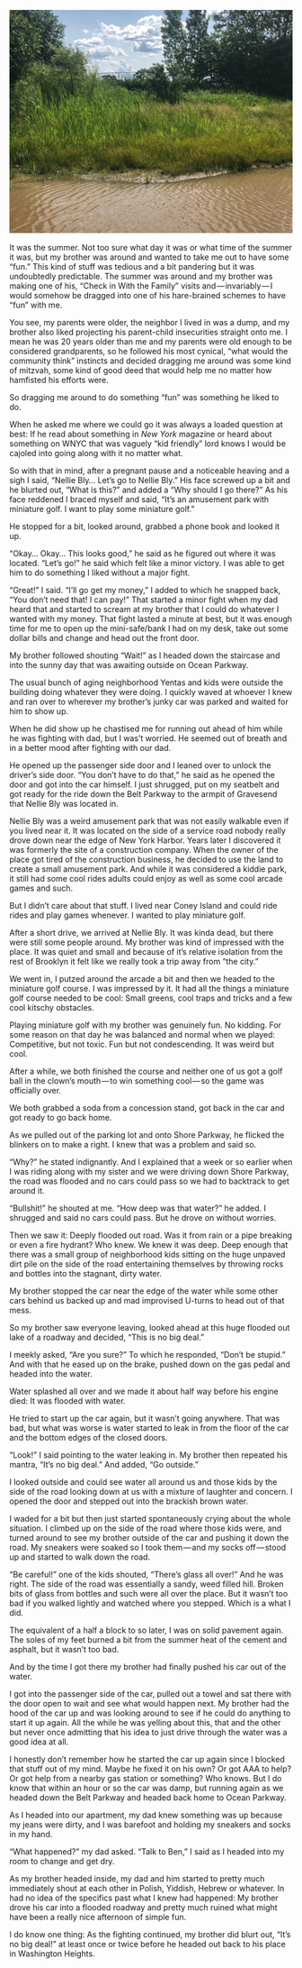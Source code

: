 <!-----
title: Drowned Car Near Nellie Bly
description: About the Time My Brother to Drowned His Car Down the Road from Nellie Bly in Gravesend
date: '2019-07-01T02:52:00.233Z'
slug: 4da44bb4b6c2
----->

![](img/1__qftKZcrZFoHizj9P6r64jw.jpeg)

It was the summer. Not too sure what day it was or what time of the summer it was, but my brother was around and wanted to take me out to have some “fun.” This kind of stuff was tedious and a bit pandering but it was undoubtedly predictable. The summer was around and my brother was making one of his, “Check in With the Family” visits and — invariably — I would somehow be dragged into one of his hare-brained schemes to have “fun” with me.

You see, my parents were older, the neighbor I lived in was a dump, and my brother also liked projecting his parent-child insecurities straight onto me. I mean he was 20 years older than me and my parents were old enough to be considered grandparents, so he followed his most cynical, “what would the community think” instincts and decided dragging me around was some kind of mitzvah, some kind of good deed that would help me no matter how hamfisted his efforts were.

So dragging me around to do something “fun” was something he liked to do.

When he asked me where we could go it was always a loaded question at best: If he read about something in _New York_ magazine or heard about something on WNYC that was vaguely “kid friendly” lord knows I would be cajoled into going along with it no matter what.

So with that in mind, after a pregnant pause and a noticeable heaving and a sigh I said, “Nellie Bly… Let’s go to Nellie Bly.” His face screwed up a bit and he blurted out, “What is this?” and added a “Why should I go there?” As his face reddened I braced myself and said, “It’s an amusement park with miniature golf. I want to play some miniature golf.”

He stopped for a bit, looked around, grabbed a phone book and looked it up.

“Okay… Okay… This looks good,” he said as he figured out where it was located. “Let’s go!” he said which felt like a minor victory. I was able to get him to do something I liked without a major fight.

“Great!” I said. “I’ll go get my money,” I added to which he snapped back, “You don’t need that! I can pay!” That started a minor fight when my dad heard that and started to scream at my brother that I could do whatever I wanted with my money. That fight lasted a minute at best, but it was enough time for me to open up the mini-safe/bank I had on my desk, take out some dollar bills and change and head out the front door.

My brother followed shouting “Wait!” as I headed down the staircase and into the sunny day that was awaiting outside on Ocean Parkway.

The usual bunch of aging neighborhood Yentas and kids were outside the building doing whatever they were doing. I quickly waved at whoever I knew and ran over to wherever my brother’s junky car was parked and waited for him to show up.

When he did show up he chastised me for running out ahead of him while he was fighting with dad, but I was’t worried. He seemed out of breath and in a better mood after fighting with our dad.

He opened up the passenger side door and I leaned over to unlock the driver’s side door. “You don’t have to do that,” he said as he opened the door and got into the car himself. I just shrugged, put on my seatbelt and got ready for the ride down the Belt Parkway to the armpit of Gravesend that Nellie Bly was located in.

Nellie Bly was a weird amusement park that was not easily walkable even if you lived near it. It was located on the side of a service road nobody really drove down near the edge of New York Harbor. Years later I discovered it was formerly the site of a construction company. When the owner of the place got tired of the construction business, he decided to use the land to create a small amusement park. And while it was considered a kiddie park, it still had some cool rides adults could enjoy as well as some cool arcade games and such.

But I didn’t care about that stuff. I lived near Coney Island and could ride rides and play games whenever. I wanted to play miniature golf.

After a short drive, we arrived at Nellie Bly. It was kinda dead, but there were still some people around. My brother was kind of impressed with the place. It was quiet and small and because of it’s relative isolation from the rest of Brooklyn it felt like we really took a trip away from “the city.”

We went in, I putzed around the arcade a bit and then we headed to the miniature golf course. I was impressed by it. It had all the things a miniature golf course needed to be cool: Small greens, cool traps and tricks and a few cool kitschy obstacles.

Playing miniature golf with my brother was genuinely fun. No kidding. For some reason on that day he was balanced and normal when we played: Competitive, but not toxic. Fun but not condescending. It was weird but cool.

After a while, we both finished the course and neither one of us got a golf ball in the clown’s mouth — to win something cool — so the game was officially over.

We both grabbed a soda from a concession stand, got back in the car and got ready to go back home.

As we pulled out of the parking lot and onto Shore Parkway, he flicked the blinkers on to make a right. I knew that was a problem and said so.

“Why?” he stated indignantly. And I explained that a week or so earlier when I was riding along with my sister and we were driving down Shore Parkway, the road was flooded and no cars could pass so we had to backtrack to get around it.

“Bullshit!” he shouted at me. “How deep was that water?” he added. I shrugged and said no cars could pass. But he drove on without worries.

Then we saw it: Deeply flooded out road. Was it from rain or a pipe breaking or even a fire hydrant? Who knew. We knew it was deep. Deep enough that there was a small group of neighborhood kids sitting on the huge unpaved dirt pile on the side of the road entertaining themselves by throwing rocks and bottles into the stagnant, dirty water.

My brother stopped the car near the edge of the water while some other cars behind us backed up and mad improvised U-turns to head out of that mess.

So my brother saw everyone leaving, looked ahead at this huge flooded out lake of a roadway and decided, “This is no big deal.”

I meekly asked, “Are you sure?” To which he responded, “Don’t be stupid.” And with that he eased up on the brake, pushed down on the gas pedal and headed into the water.

Water splashed all over and we made it about half way before his engine died: It was flooded with water.

He tried to start up the car again, but it wasn’t going anywhere. That was bad, but what was worse is water started to leak in from the floor of the car and the bottom edges of the closed doors.

“Look!” I said pointing to the water leaking in. My brother then repeated his mantra, “It’s no big deal.” And added, “Go outside.”

I looked outside and could see water all around us and those kids by the side of the road looking down at us with a mixture of laughter and concern. I opened the door and stepped out into the brackish brown water.

I waded for a bit but then just started spontaneously crying about the whole situation. I climbed up on the side of the road where those kids were, and turned around to see my brother outside of the car and pushing it down the road. My sneakers were soaked so I took them — and my socks off — stood up and started to walk down the road.

“Be careful!” one of the kids shouted, “There’s glass all over!” And he was right. The side of the road was essentially a sandy, weed filled hill. Broken bits of glass from bottles and such were all over the place. But it wasn’t too bad if you walked lightly and watched where you stepped. Which is a what I did.

The equivalent of a half a block to so later, I was on solid pavement again. The soles of my feet burned a bit from the summer heat of the cement and asphalt, but it wasn’t too bad.

And by the time I got there my brother had finally pushed his car out of the water.

I got into the passenger side of the car, pulled out a towel and sat there with the door open to wait and see what would happen next. My brother had the hood of the car up and was looking around to see if he could do anything to start it up again. All the while he was yelling about this, that and the other but never once admitting that his idea to just drive through the water was a good idea at all.

I honestly don’t remember how he started the car up again since I blocked that stuff out of my mind. Maybe he fixed it on his own? Or got AAA to help? Or got help from a nearby gas station or something? Who knows. But I do know that within an hour or so the car was damp, but running again as we headed down the Belt Parkway and headed back home to Ocean Parkway.

As I headed into our apartment, my dad knew something was up because my jeans were dirty, and I was barefoot and holding my sneakers and socks in my hand.

“What happened?” my dad asked. “Talk to Ben,” I said as I headed into my room to change and get dry.

As my brother headed inside, my dad and him started to pretty much immediately shout at each other in Polish, Yiddish, Hebrew or whatever. In had no idea of the specifics past what I knew had happened: My brother drove his car into a flooded roadway and pretty much ruined what might have been a really nice afternoon of simple fun.

I do know one thing: As the fighting continued, my brother did blurt out, “It’s no big deal!” at least once or twice before he headed out back to his place in Washington Heights.